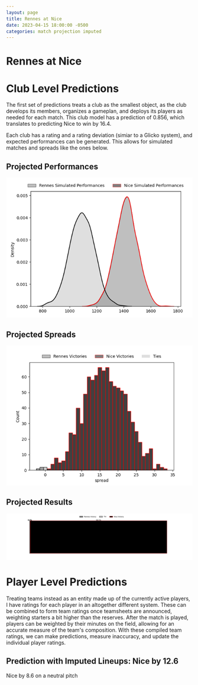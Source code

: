 ```yaml
---  
layout: page  
title: Rennes at Nice  
date: 2023-04-15 18:00:00 -0500  
categories: match projection imputed  
---
```

# Rennes at Nice

# Club Level Predictions


The first set of predictions treats a club as the smallest object, as the club develops its members, organizes a gameplan, and deploys its players as needed for each match. This club model has a prediction of 0.856, which translates to predicting Nice to win by 16.4.

Each club has a rating and a rating deviation (simiar to a Glicko system), and expected performances can be generated. This allows for simulated matches and spreads like the ones below.
## Projected Performances


![Projected Performances](plots/performances_2023-04-15-Nice-Rennes.png)
## Projected Spreads


![Projected Spreads](plots/spreads_2023-04-15-Nice-Rennes.png)
## Projected Results


![Projected Results](plots/resultbar_2023-04-15-Nice-Rennes.png)
# Player Level Predictions


Treating teams instead as an entity made up of the currently active players, I have ratings for each player in an altogether different system. These can be combined to form team ratings once teamsheets are announced, weighting starters a bit higher than the reserves. After the match is played, players can be weighted by their minutes on the field, allowing for an accurate measure of the team's composition. With these compiled team ratings, we can make predictions, measure inaccuracy, and update the individual player ratings.
## Prediction with Imputed Lineups: Nice by 12.6


Nice by 8.6 on a neutral pitch

